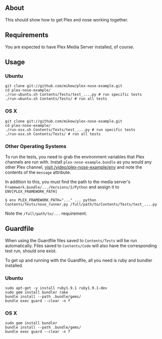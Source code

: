 ## About

This should show how to get Plex and nose working together.

## Requirements

You are expected to have Plex Media Server installed, of course.

## Usage

### Ubuntu

    git clone git://github.com/mikew/plex-nose-example.git
    cd plex-nose-example/
    ./run-ubuntu.sh Contents/Tests/test_....py # run specific tests
    ./run-ubuntu.sh Contents/Tests/ # run all tests

### OS X

    git clone git://github.com/mikew/plex-nose-example.git
    cd plex-nose-example/
    ./run-osx.sh Contents/Tests/test_....py # run specific tests
    ./run-osx.sh Contents/Tests/ # run all tests

### Other Operating Systems

To run the tests, you need to grab the environment variables that Plex
channels are run with. Install `plex-nose-example.bundle` as you would
any other Plex channel, [visit
/video/plex-nose-example/env](http://localhost:32400/video/plex-nose-example/env)
and note the contents of the `message` attribute.

In addition to this, you must find the path to the media server's
`Framework.bundle/.../Versions/2/Python` and assign it to `ENV[PLEX_FRAMEWORK_PATH]`

    $ env PLEX_FRAMEWORK_PATH="..." ... python Contents/Tests/nose_runner.py /full/path/to/Contents/Tests/test_....py

Note the `/full/path/to/...` requirement.

## Guardfile

When using the Guardfile files saved to `Contents/Tests` will be
run automatically. Files saved to `Contents/Code` will also have the
corresponding test run, should one exist.

To get up and running with the Guardfile, all you need is ruby and
bundler installed.

### Ubuntu

    sudo apt-get -y install ruby1.9.1 ruby1.9.1-dev
    sudo gem install bundler rake
    bundle install --path .bundle/gems/
    bundle exec guard --clear -n f

### OS X

    sudo gem install bundler
    bundle install --path .bundle/gems/
    bundle exec guard --clear -n f
